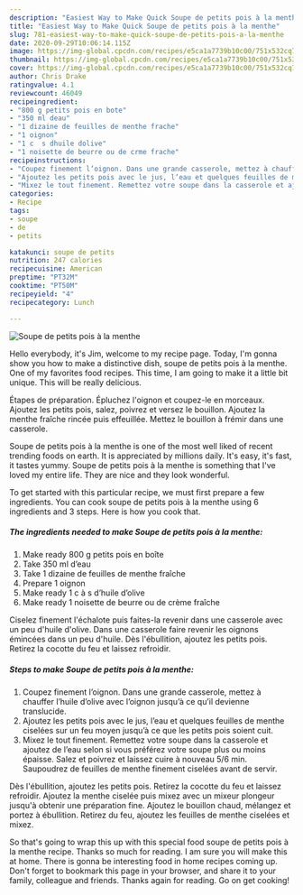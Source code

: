 ```yaml
---
description: "Easiest Way to Make Quick Soupe de petits pois à la menthe"
title: "Easiest Way to Make Quick Soupe de petits pois à la menthe"
slug: 781-easiest-way-to-make-quick-soupe-de-petits-pois-a-la-menthe
date: 2020-09-29T10:06:14.115Z
image: https://img-global.cpcdn.com/recipes/e5ca1a7739b10c00/751x532cq70/soupe-de-petits-pois-a-la-menthe-photo-principale-de-la-recette.jpg
thumbnail: https://img-global.cpcdn.com/recipes/e5ca1a7739b10c00/751x532cq70/soupe-de-petits-pois-a-la-menthe-photo-principale-de-la-recette.jpg
cover: https://img-global.cpcdn.com/recipes/e5ca1a7739b10c00/751x532cq70/soupe-de-petits-pois-a-la-menthe-photo-principale-de-la-recette.jpg
author: Chris Drake
ratingvalue: 4.1
reviewcount: 46049
recipeingredient:
- "800 g petits pois en bote"
- "350 ml deau"
- "1 dizaine de feuilles de menthe frache"
- "1 oignon"
- "1 c  s dhuile dolive"
- "1 noisette de beurre ou de crme frache"
recipeinstructions:
- "Coupez finement l’oignon. Dans une grande casserole, mettez à chauffer l’huile d’olive avec l’oignon jusqu’à ce qu’il devienne translucide."
- "Ajoutez les petits pois avec le jus, l’eau et quelques feuilles de menthe ciselées sur un feu moyen jusqu’à ce que les petits pois soient cuit."
- "Mixez le tout finement. Remettez votre soupe dans la casserole et ajoutez de l’eau selon si vous préférez votre soupe plus ou moins épaisse. Salez et poivrez et laissez cuire à nouveau 5/6 min. Saupoudrez de feuilles de menthe finement ciselées avant de servir."
categories:
- Recipe
tags:
- soupe
- de
- petits

katakunci: soupe de petits 
nutrition: 247 calories
recipecuisine: American
preptime: "PT32M"
cooktime: "PT50M"
recipeyield: "4"
recipecategory: Lunch

---
```



![Soupe de petits pois à la menthe](https://img-global.cpcdn.com/recipes/e5ca1a7739b10c00/751x532cq70/soupe-de-petits-pois-a-la-menthe-photo-principale-de-la-recette.jpg)

Hello everybody, it's Jim, welcome to my recipe page. Today, I'm gonna show you how to make a distinctive dish, soupe de petits pois à la menthe. One of my favorites food recipes. This time, I am going to make it a little bit unique. This will be really delicious.

Étapes de préparation. Épluchez l&#39;oignon et coupez-le en morceaux. Ajoutez les petits pois, salez, poivrez et versez le bouillon. Ajoutez la menthe fraîche rincée puis effeuillée. Mettez le bouillon à frémir dans une casserole.

Soupe de petits pois à la menthe is one of the most well liked of recent trending foods on earth. It is appreciated by millions daily. It's easy, it's fast, it tastes yummy. Soupe de petits pois à la menthe is something that I've loved my entire life. They are nice and they look wonderful.


To get started with this particular recipe, we must first prepare a few ingredients. You can cook soupe de petits pois à la menthe using 6 ingredients and 3 steps. Here is how you cook that.

<!--inarticleads1-->

##### The ingredients needed to make Soupe de petits pois à la menthe:

1. Make ready 800 g petits pois en boîte
1. Take 350 ml d’eau
1. Take 1 dizaine de feuilles de menthe fraîche
1. Prepare 1 oignon
1. Make ready 1 c à s d’huile d’olive
1. Make ready 1 noisette de beurre ou de crème fraîche


Ciselez finement l&#39;échalote puis faites-la revenir dans une casserole avec un peu d&#39;huile d&#39;olive. Dans une casserole faire revenir les oignons émincées dans un peu d&#39;huile. Dès l&#39;ébullition, ajoutez les petits pois. Retirez la cocotte du feu et laissez refroidir. 

<!--inarticleads2-->

##### Steps to make Soupe de petits pois à la menthe:

1. Coupez finement l’oignon. Dans une grande casserole, mettez à chauffer l’huile d’olive avec l’oignon jusqu’à ce qu’il devienne translucide.
1. Ajoutez les petits pois avec le jus, l’eau et quelques feuilles de menthe ciselées sur un feu moyen jusqu’à ce que les petits pois soient cuit.
1. Mixez le tout finement. Remettez votre soupe dans la casserole et ajoutez de l’eau selon si vous préférez votre soupe plus ou moins épaisse. Salez et poivrez et laissez cuire à nouveau 5/6 min. Saupoudrez de feuilles de menthe finement ciselées avant de servir.


Dès l&#39;ébullition, ajoutez les petits pois. Retirez la cocotte du feu et laissez refroidir. Ajoutez la menthe ciselée puis mixez avec un mixeur plongeur jusqu&#39;à obtenir une préparation fine. Ajoutez le bouillon chaud, mélangez et portez à ébullition. Retirez du feu, ajoutez les feuilles de menthe ciselées et mixez. 

So that's going to wrap this up with this special food soupe de petits pois à la menthe recipe. Thanks so much for reading. I am sure you will make this at home. There is gonna be interesting food in home recipes coming up. Don't forget to bookmark this page in your browser, and share it to your family, colleague and friends. Thanks again for reading. Go on get cooking!
